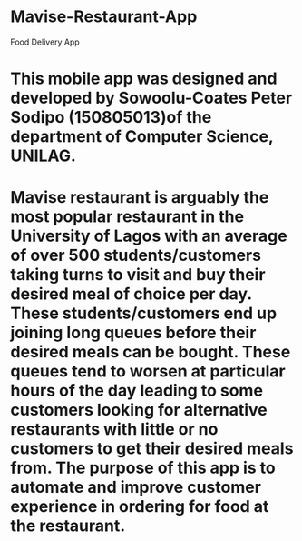 # Mavise-Restaurant-App

Food Delivery App

# This mobile app was designed and developed by Sowoolu-Coates Peter Sodipo (150805013)of the department of Computer Science, UNILAG.
# Mavise restaurant is arguably the most popular restaurant in the University of Lagos with an average of over 500 students/customers taking turns to visit and buy their desired meal of choice per day. These students/customers end up joining long queues before their desired meals can be bought. These queues tend to worsen at particular hours of the day leading to some customers looking for alternative restaurants with little or no customers to get their desired meals from. The purpose of this app is to automate and improve customer experience in ordering for food at the restaurant.
